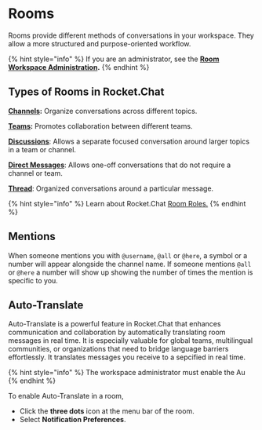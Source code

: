 # Rooms

Rooms provide different methods of conversations in your workspace. They allow a more structured and purpose-oriented workflow.

{% hint style="info" %}
If you are an administrator, see the [**Room Workspace Administration**](../../workspace-administration/rooms.md)**.**
{% endhint %}

## Types of Rooms in Rocket.Chat

[**Channels**](channels/)**:** Organize conversations across different topics.

[**Teams**](teams/)**:** Promotes collaboration between different teams.

[**Discussions**](../../workspace-administration/settings/discussion.md):  Allows a separate focused conversation around larger topics in a team or channel.

[**Direct Messages**](direct-messages/): Allows one-off conversations that do not require a channel or team.

[**Thread**](../../workspace-administration/settings/threads.md): Organized conversations around a particular message.

{% hint style="info" %}
Learn about Rocket.Chat [Room Roles.](room-roles.md)&#x20;
{% endhint %}

## Mentions

When someone mentions you with `@username`, `@all` or `@here`, a symbol or a number will appear alongside the channel name. If someone mentions `@all` or `@here` a number will show up showing the number of times the mention is specific to you.

## Auto-Translate

Auto-Translate is a powerful feature in Rocket.Chat that enhances communication and collaboration by automatically translating room messages in real time. It is especially valuable for global teams, multilingual communities, or organizations that need to bridge language barriers effortlessly. It translates messages you receive to a sepcified in real time.

{% hint style="info" %}
The workspace administrator must enable the Au
{% endhint %}

To enable Auto-Translate in a room,&#x20;

* Click the **three dots** icon at the menu bar of the room.
* Select **Notification Preferences**.

